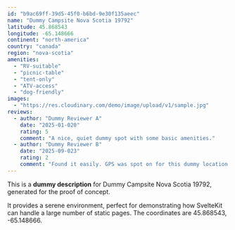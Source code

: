 ```yaml
---
id: "b9ac69ff-39d5-45f0-b6bd-9e30f135aeec"
name: "Dummy Campsite Nova Scotia 19792"
latitude: 45.868543
longitude: -65.148666
continent: "north-america"
country: "canada"
region: "nova-scotia"
amenities:
  - "RV-suitable"
  - "picnic-table"
  - "tent-only"
  - "ATV-access"
  - "dog-friendly"
images:
  - "https://res.cloudinary.com/demo/image/upload/v1/sample.jpg"
reviews:
  - author: "Dummy Reviewer A"
    date: "2025-01-020"
    rating: 5
    comment: "A nice, quiet dummy spot with some basic amenities."
  - author: "Dummy Reviewer B"
    date: "2025-09-023"
    rating: 2
    comment: "Found it easily. GPS was spot on for this dummy location."
---
```


This is a **dummy description** for Dummy Campsite Nova Scotia 19792, generated for the proof of concept.

It provides a serene environment, perfect for demonstrating how SvelteKit can handle a large number of static pages. The coordinates are 45.868543, -65.148666.
